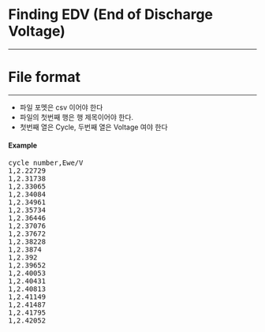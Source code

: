 
# Finding EDV (End of Discharge Voltage)
---

# File format
---
- 파일 포멧은 csv 이어야 한다
- 파일의 첫번째 행은 행 제목이어야 한다.
- 첫번째 열은 Cycle, 두번째 열은 Voltage 여야 한다
#### Example
<pre>
cycle number,Ewe/V
1,2.22729
1,2.31738
1,2.33065
1,2.34084
1,2.34961
1,2.35734
1,2.36446
1,2.37076
1,2.37672
1,2.38228
1,2.3874
1,2.392
1,2.39652
1,2.40053
1,2.40431
1,2.40813
1,2.41149
1,2.41487
1,2.41795
1,2.42052
</pre>
